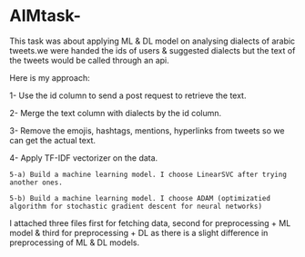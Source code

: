 # AIMtask-
This task was about applying ML & DL model on analysing dialects of arabic tweets.we were handed the ids of users & suggested dialects but the text of the tweets would be called through an api.

Here is my approach:

1- Use the id column to send a post request to retrieve the text.

2- Merge the text column with dialects by the id column.

3- Remove the emojis, hashtags, mentions, hyperlinks from tweets so we can get the actual text.

4- Apply TF-IDF vectorizer on the data.

    5-a) Build a machine learning model. I choose LinearSVC after trying another ones.
    
    5-b) Build a machine learning model. I choose ADAM (optimizatied algorithm for stochastic gradient descent for neural networks)
    

I attached three files first for fetching data, second for preprocessing + ML model & third for preprocessing + DL
as there is a slight difference in preprocessing of ML & DL models.
